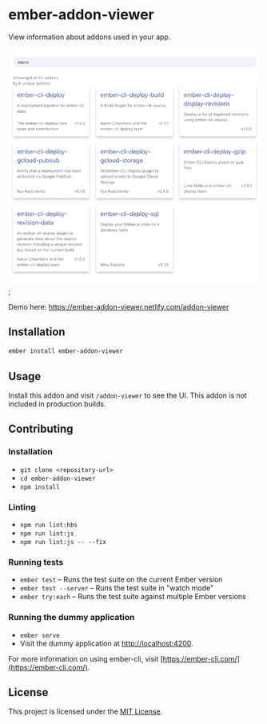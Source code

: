 ember-addon-viewer
==================

View information about addons used in your app.

![Screenshot of demo](screenshot.png);

Demo here: https://ember-addon-viewer.netlify.com/addon-viewer

Installation
------------

```sh
ember install ember-addon-viewer
```

Usage
-----

Install this addon and visit `/addon-viewer` to see the UI.
This addon is not included in production builds.

Contributing
------------

### Installation

* `git clone <repository-url>`
* `cd ember-addon-viewer`
* `npm install`

### Linting

* `npm run lint:hbs`
* `npm run lint:js`
* `npm run lint:js -- --fix`

### Running tests

* `ember test` – Runs the test suite on the current Ember version
* `ember test --server` – Runs the test suite in "watch mode"
* `ember try:each` – Runs the test suite against multiple Ember versions

### Running the dummy application

* `ember serve`
* Visit the dummy application at [http://localhost:4200](http://localhost:4200).

For more information on using ember-cli, visit [https://ember-cli.com/](https://ember-cli.com/).

License
------------------------------------------------------------------------------

This project is licensed under the [MIT License](LICENSE.md).
